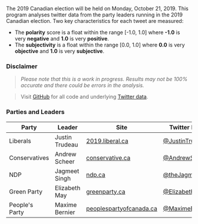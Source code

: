 The 2019 Canadian election will be held on Monday, October 21, 2019. This program analyses twitter data from the party leaders running in the 2019 Canadian election. Two key characteristics for each tweet are measured:

- The **polarity** score is a float within the range [-1.0, 1.0] where **-1.0** is very **negative** and **1.0** is very **positive**.
- The **subjectivity** is a float within the range [0.0, 1.0] where **0.0** is very **objective** and **1.0** is very **subjective**.

### Disclaimer

> *Please note that this is a work in progress. Results may not be 100% accurate and there could be errors in the analysis.*

> Visit [GitHub](https://github.com/SamEdwardes/sentiment-cdn-election) for all code and underlying [Twitter data](https://github.com/SamEdwardes/sentiment-cdn-election/tree/master/data).

### Parties and Leaders

| Party          | Leader         | Site                                                            | Twitter Handle                                          |
|----------------|----------------|-----------------------------------------------------------------|---------------------------------------------------------|
| Liberals       | Justin Trudeau | [2019.liberal.ca](https://2019.liberal.ca/)                     | [@JustinTrudeau](https://twitter.com/JustinTrudeau)     |
| Conservatives  | Andrew Scheer  | [conservative.ca](https://www.conservative.ca/)                 | [@AndrewScheer](https://twitter.com/AndrewScheer)       |
| NDP            | Jagmeet Singh  | [ndp.ca](https://www.ndp.ca/)                                   | [@theJagmeetSingh](https://twitter.com/theJagmeetSingh) |
| Green Party    | Elizabeth May  | [greenparty.ca](https://www.greenparty.ca/en)                   | [@ElizabethMay](https://twitter.com/ElizabethMay)       |
| People's Party | Maxime Bernier | [peoplespartyofcanada.ca](https://www.peoplespartyofcanada.ca/) | [@MaximeBernier](https://twitter.com/MaximeBernier)     |